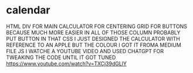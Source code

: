# calendar
HTML 
DIV FOR MAIN CALCULATOR FOR CENTERING
GRID FOR BUTTONS BECAUSE MUCH MORE EASIER
IN ALL OF THOSE COLUMN PROBABLY PUT BUTTON IN THAT
CSS 
I JUST DESIGNED THE CALCULATOR WITH REFERENCE TO AN APPLE BUT THE COLOUR I GOT IT FROMA MEDIUM FILE
JS
I WATCHE A YOUTUBE VIDEO AND USED CHATGPT FOR TWEAKING THE CODE UNTIL IT GOT TUNED
https://www.youtube.com/watch?v=TXCj39dGLlY
